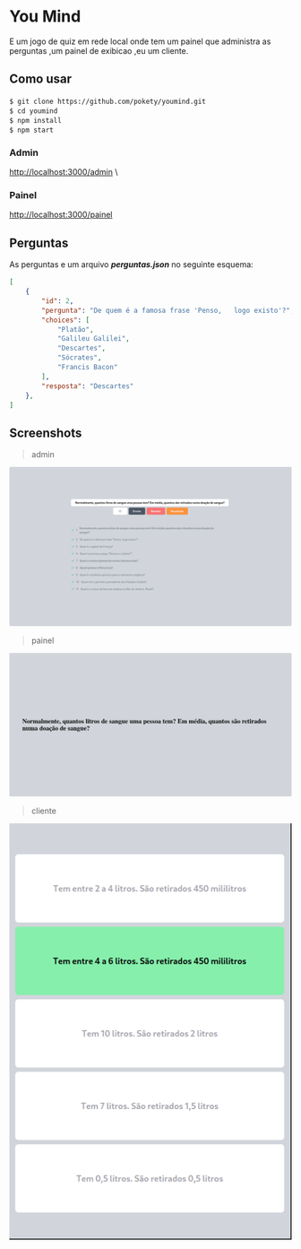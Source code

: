 # You Mind
E um jogo de quiz em rede local onde tem um painel que administra as perguntas ,um painel de exibicao ,eu um cliente.

## Como usar
`$ git clone https://github.com/pokety/youmind.git` \
`$ cd youmind` \
`$ npm install ` \
`$ npm start` 

### Admin
[http://localhost:3000/admin](http://localhost:3000/admin) \
### Painel
[http://localhost:3000/painel](http://localhost:3000/painel)

## Perguntas
As perguntas e um arquivo **_perguntas.json_** no seguinte esquema:
```json
[
    {
        "id": 2,
        "pergunta": "De quem é a famosa frase 'Penso,   logo existo'?",
        "choices": [
            "Platão",
            "Galileu Galilei",
            "Descartes",
            "Sócrates",
            "Francis Bacon"
        ],
        "resposta": "Descartes"
    },
]
```

## Screenshots
> admin

![](/admin.png)
> painel

![](/painel.png)
> cliente

![](/client.png)